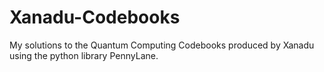 # Xanadu-Codebooks
My solutions to the Quantum Computing Codebooks produced by Xanadu using the python library PennyLane.
